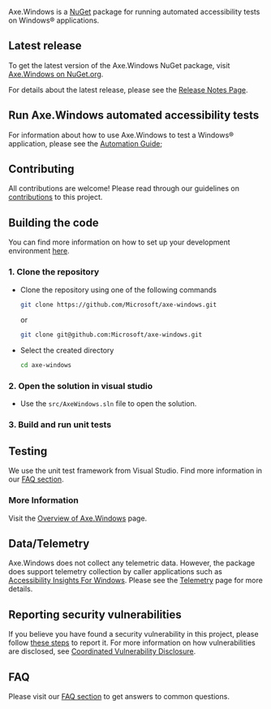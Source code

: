 <!-- Copyright (c) Microsoft Corporation. All rights reserved.
     Licensed under the MIT License. -->
     
Axe.Windows is a [NuGet](https://www.nuget.org/) package for running automated accessibility tests on Windows® applications.

## Latest release

To get the latest version of the Axe.Windows NuGet package, visit
[Axe.Windows on NuGet.org](https://www.nuget.org/packages/Axe.Windows/).

For details about the latest release, please see the [Release Notes Page](./docs/ReleaseNotes.md).
     
## Run Axe.Windows automated accessibility tests
     
For information about how to use Axe.Windows to test a Windows® application, please see the [Automation Guide](./docs/automation.md);
     
## Contributing
All contributions are welcome! Please read through our guidelines on [contributions](./Contributing.md) to this project.

## Building the code
You can find more information on how to set up your development environment [here](./docs/SetUpDevEnv.md).

### 1. Clone the repository
- Clone the repository using one of the following commands
  ``` bash
  git clone https://github.com/Microsoft/axe-windows.git
  ```
  or
  ``` bash
  git clone git@github.com:Microsoft/axe-windows.git
  ```
- Select the created directory
  ``` bash
  cd axe-windows
  ```

### 2. Open the solution in visual studio
- Use the `src/AxeWindows.sln` file to open the solution.

### 3. Build and run unit tests

## Testing
We use the unit test framework from Visual Studio. Find more information in our [FAQ section](./docs/FAQ.md).

### More Information
Visit the [Overview of Axe.Windows](./docs/Overview.md) page.

## Data/Telemetry

Axe.Windows does not collect any telemetric data. However, the package does support telemetry collection by caller applications such as
[Accessibility Insights For Windows](https://github.com/microsoft/accessibility-insights-windows).
Please see the [Telemetry](./docs/telemetry.md) page for more details.

## Reporting security vulnerabilities
If you believe you have found a security vulnerability in this project, please follow [these steps](https://technet.microsoft.com/en-us/security/ff852094.aspx) to report it. For more information on how vulnerabilities are disclosed, see [Coordinated Vulnerability Disclosure](https://technet.microsoft.com/en-us/security/dn467923).

## FAQ
Please visit our [FAQ section](./docs/FAQ.md) to get answers to common questions.
